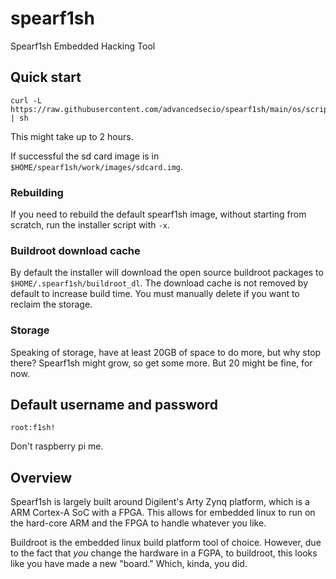 # spearf1sh
Spearf1sh Embedded Hacking Tool

## Quick start

```shellsession
curl -L https://raw.githubusercontent.com/advancedsecio/spearf1sh/main/os/scripts/installer.sh | sh
```

This might take up to 2 hours.


If successful the sd card image is in `$HOME/spearf1sh/work/images/sdcard.img`.


### Rebuilding

If you need to rebuild the default spearf1sh image, without starting from scratch, run the installer script with `-x`.

### Buildroot download cache

By default the installer will download the open source buildroot packages to `$HOME/.spearf1sh/buildroot_dl`. The download cache is not removed by default to increase build time. You must manually delete if you want to reclaim the storage.

### Storage

Speaking of storage, have at least 20GB of space to do more, but why stop there? Spearf1sh might grow, so get some more. But 20 might be fine, for now.

## Default username and password

`root:f1sh!`

Don't raspberry pi me.

## Overview

Spearf1sh is largely built around Digilent's Arty Zynq platform, which is a ARM Cortex-A SoC with a FPGA. This allows for embedded linux to run on the hard-core ARM and the FPGA to handle whatever you like.

Buildroot is the embedded linux build platform tool of choice. However, due to the fact that _you_ change the hardware in a FGPA, to buildroot, this looks like you have made a new "board." Which, kinda, you did.
